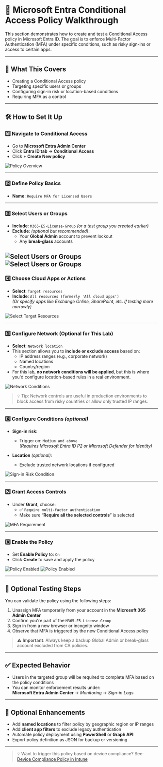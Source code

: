 # 🔐 Microsoft Entra Conditional Access Policy Walkthrough

This section demonstrates how to create and test a Conditional Access policy in Microsoft Entra ID. The goal is to enforce Multi-Factor Authentication (MFA) under specific conditions, such as risky sign-ins or access to certain apps.

---

## 📝 What This Covers

- Creating a Conditional Access policy  
- Targeting specific users or groups  
- Configuring sign-in risk or location-based conditions  
- Requiring MFA as a control  

---

## 🛠️ How to Set It Up

### 1️⃣ Navigate to Conditional Access

- Go to **Microsoft Entra Admin Center**  
- Click **Entra ID tab** → **Conditional Access**  
- Click **+ Create New policy**

![Policy Overview](screenshots/01blank-conditional-access-policy-overview.png)

---

### 2️⃣ Define Policy Basics

- **Name**: `Require MFA for Licensed Users`

---

### 3️⃣ Select Users or Groups

- **Include**: `M365-E5-License-Group` *(or a test group you created earlier)*  
- **Exclude**: *(optional but recommended)*:
  - Your **Global Admin** account to prevent lockout  
  - Any **break-glass** accounts

![Select Users or Groups](screenshots/02conditional-access-select-users-or-groups.png)
![Select Users or Groups](screenshots/03conditional-access-exclude-global-admin.png)
---

### 4️⃣ Choose Cloud Apps or Actions

- **Select**: `Target resources`
- **Include**: `All resources (formerly 'All cloud apps')`  
  *(Or specify apps like Exchange Online, SharePoint, etc. if testing more narrowly)*

![Select Target Resources](screenshots/09conditional-access-target-resources.png)

---

### 5️⃣ Configure Network (Optional for This Lab)

- **Select**: `Network location`
- This section allows you to **include or exclude access** based on:
  - IP address ranges (e.g., corporate network)
  - Named locations
  - Country/region  
- For this lab, **no network conditions will be applied**, but this is where you'd configure location-based rules in a real environment.
 
![Network Conditions](screenshots/04conditional-access-network-config.png
)

> 💡 Tip: Network controls are useful in production environments to block access from risky countries or allow only trusted IP ranges.

---

### 6️⃣ Configure Conditions *(optional)*

- **Sign-in risk**:
  - Trigger on: `Medium and above`  
  *(Requires Microsoft Entra ID P2 or Microsoft Defender for Identity)*

- **Location** *(optional)*:
  - Exclude trusted network locations if configured

![Sign-in Risk Condition](screenshots/05conditional-access-trigger.png)

---

### 7️⃣ Grant Access Controls

- Under **Grant**, choose:
  - ✅ `Require multi-factor authentication`  
  - Make sure “**Require all the selected controls**” is selected

![MFA Requirement](screenshots/06conditional-access-grant-access.png)

---

### 8️⃣ Enable the Policy

- Set **Enable Policy** to: `On`  
- Click **Create** to save and apply the policy

![Policy Enabled](screenshots/07conditional-access-enable-policy.png)
![Policy Enabled](screenshots/08conditional-access-policy-created.png)

---

## 🧪 Optional Testing Steps

You can validate the policy using the following steps:

1. Unassign MFA temporarily from your account in the **Microsoft 365 Admin Center**  
2. Confirm you're part of the `M365-E5-License-Group`  
3. Sign in from a new browser or incognito window  
4. Observe that MFA is triggered by the new Conditional Access policy

> ⚠️ **Important**: Always keep a backup Global Admin or break-glass account excluded from CA policies.

---

## ✅ Expected Behavior

- Users in the targeted group will be required to complete MFA based on the policy conditions  
- You can monitor enforcement results under:  
  **Microsoft Entra Admin Center** → *Monitoring* → *Sign-in Logs*

---

## 🔄 Optional Enhancements

- Add **named locations** to filter policy by geographic region or IP ranges  
- Add **client app filters** to exclude legacy authentication  
- Automate policy deployment using **PowerShell** or **Graph API**  
- Export policy definition as JSON for backup or versioning

---

> 💡 Want to trigger this policy based on device compliance?
> See: [Device Compliance Policy in Intune](https://github.com/ColiverSEC/Microsoft-365-Security-Lab/blob/main/Intune/device-compliance.md)

